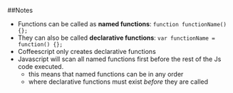 ##Notes

* Functions can be called as __named functions__: `function functionName() {};`
* They can also be called __declarative functions__: `var functionName = function() {};`
* Coffeescript only creates declarative functions
* Javascript will scan all named functions first before the rest of the Js code executed.
	* this means that named functions can be in any order
	* where declarative functions must exist _before_ they are called
